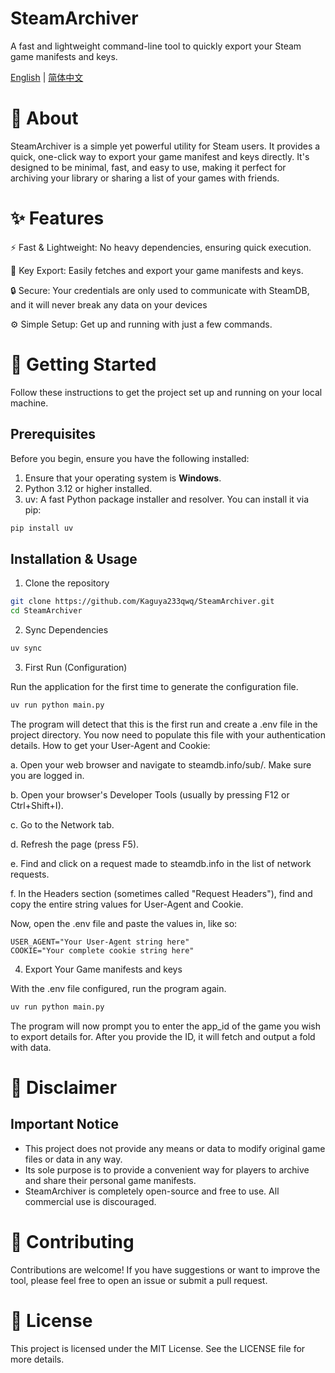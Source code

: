 # SteamArchiver
A fast and lightweight command-line tool to quickly export your Steam game manifests and keys.

[English](README.md) | [简体中文](README_zh.md)

# 📖 About

SteamArchiver is a simple yet powerful utility for Steam users. It provides a quick, one-click way to export your game manifest and keys directly. It's designed to be minimal, fast, and easy to use, making it perfect for archiving your library or sharing a list of your games with friends.

# ✨ Features

⚡ Fast & Lightweight: No heavy dependencies, ensuring quick execution.

🔑 Key Export: Easily fetches and export your game manifests and keys.

🔒 Secure: Your credentials are only used to communicate with SteamDB, and it will never break any data on your devices

⚙️ Simple Setup: Get up and running with just a few commands.

# 🚀 Getting Started

Follow these instructions to get the project set up and running on your local machine.

## Prerequisites

Before you begin, ensure you have the following installed:

1. Ensure that your operating system is **Windows**.
2. Python 3.12 or higher installed.
3. uv: A fast Python package installer and resolver. You can install it via pip:

```bash
pip install uv
```
## Installation & Usage

1. Clone the repository

```bash
git clone https://github.com/Kaguya233qwq/SteamArchiver.git
cd SteamArchiver
```

2. Sync Dependencies

```bash
uv sync
```

3. First Run (Configuration)

Run the application for the first time to generate the configuration file.

```bash
uv run python main.py
```

The program will detect that this is the first run and create a .env file in the project directory. You now need to populate this file with your authentication details.
How to get your User-Agent and Cookie:

a. Open your web browser and navigate to steamdb.info/sub/. Make sure you are logged in.

b. Open your browser's Developer Tools (usually by pressing F12 or Ctrl+Shift+I).

c. Go to the Network tab.

d. Refresh the page (press F5).

e. Find and click on a request made to steamdb.info in the list of network requests.

f. In the Headers section (sometimes called "Request Headers"), find and copy the entire string values for User-Agent and Cookie.

Now, open the .env file and paste the values in, like so:

```
USER_AGENT="Your User-Agent string here"
COOKIE="Your complete cookie string here"
```

4. Export Your Game manifests and keys

With the .env file configured, run the program again.

```bash
uv run python main.py
```

The program will now prompt you to enter the app_id of the game you wish to export details for. After you provide the ID, it will fetch and output a fold with data.

# 📄 Disclaimer

## Important Notice

- This project does not provide any means or data to modify original game files or data in any way.
- Its sole purpose is to provide a convenient way for players to archive and share their personal game manifests.
- SteamArchiver is completely open-source and free to use. All commercial use is discouraged.

# 🤝 Contributing

Contributions are welcome! If you have suggestions or want to improve the tool, please feel free to open an issue or submit a pull request.

# 📜 License

This project is licensed under the MIT License. See the LICENSE file for more details.
